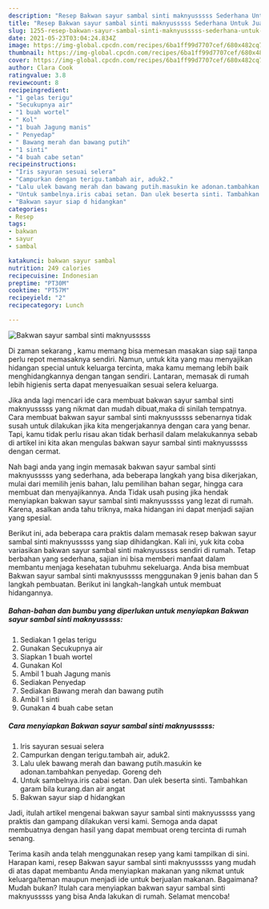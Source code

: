 ```yaml
---
description: "Resep Bakwan sayur sambal sinti maknyusssss Sederhana Untuk Jualan"
title: "Resep Bakwan sayur sambal sinti maknyusssss Sederhana Untuk Jualan"
slug: 1255-resep-bakwan-sayur-sambal-sinti-maknyusssss-sederhana-untuk-jualan
date: 2021-05-23T03:04:24.834Z
image: https://img-global.cpcdn.com/recipes/6ba1ff99d7707cef/680x482cq70/bakwan-sayur-sambal-sinti-maknyusssss-foto-resep-utama.jpg
thumbnail: https://img-global.cpcdn.com/recipes/6ba1ff99d7707cef/680x482cq70/bakwan-sayur-sambal-sinti-maknyusssss-foto-resep-utama.jpg
cover: https://img-global.cpcdn.com/recipes/6ba1ff99d7707cef/680x482cq70/bakwan-sayur-sambal-sinti-maknyusssss-foto-resep-utama.jpg
author: Clara Cook
ratingvalue: 3.8
reviewcount: 8
recipeingredient:
- "1 gelas terigu"
- "Secukupnya air"
- "1 buah wortel"
- " Kol"
- "1 buah Jagung manis"
- " Penyedap"
- " Bawang merah dan bawang putih"
- "1 sinti"
- "4 buah cabe setan"
recipeinstructions:
- "Iris sayuran sesuai selera"
- "Campurkan dengan terigu.tambah air, aduk2."
- "Lalu ulek bawang merah dan bawang putih.masukin ke adonan.tambahkan penyedap. Goreng deh"
- "Untuk sambelnya.iris cabai setan. Dan ulek beserta sinti. Tambahkan garam bila kurang.dan air angat"
- "Bakwan sayur siap d hidangkan"
categories:
- Resep
tags:
- bakwan
- sayur
- sambal

katakunci: bakwan sayur sambal 
nutrition: 249 calories
recipecuisine: Indonesian
preptime: "PT30M"
cooktime: "PT57M"
recipeyield: "2"
recipecategory: Lunch

---
```



![Bakwan sayur sambal sinti maknyusssss](https://img-global.cpcdn.com/recipes/6ba1ff99d7707cef/680x482cq70/bakwan-sayur-sambal-sinti-maknyusssss-foto-resep-utama.jpg)

Di zaman  sekarang , kamu memang bisa memesan masakan siap saji tanpa perlu repot memasaknya sendiri. Namun, untuk kita yang mau menyajikan hidangan special untuk keluarga tercinta, maka kamu memang lebih baik menghidangkannya dengan tangan sendiri. Lantaran, memasak di rumah lebih higienis serta dapat menyesuaikan sesuai selera keluarga.

Jika anda lagi mencari ide cara membuat bakwan sayur sambal sinti maknyusssss yang nikmat dan mudah dibuat,maka di sinilah tempatnya. Cara membuat bakwan sayur sambal sinti maknyusssss  sebenarnya tidak susah untuk dilakukan jika kita mengerjakannya dengan cara yang benar. Tapi, kamu tidak perlu risau akan tidak berhasil dalam melakukannya 
sebab di artikel ini kita akan mengulas bakwan sayur sambal sinti maknyusssss dengan cermat.  



Nah bagi anda yang ingin memasak bakwan sayur sambal sinti maknyusssss yang sederhana, ada beberapa langkah yang bisa dikerjakan, mulai dari memilih jenis bahan, lalu pemilihan bahan segar, hingga cara membuat dan menyajikannya. Anda Tidak usah pusing jika hendak menyiapkan bakwan sayur sambal sinti maknyusssss yang lezat di rumah. Karena, asalkan anda  tahu triknya, maka hidangan ini dapat menjadi sajian yang spesial.

Berikut ini, ada beberapa cara praktis  dalam memasak resep bakwan sayur sambal sinti maknyusssss yang siap dihidangkan. Kali ini, yuk kita coba variasikan bakwan sayur sambal sinti maknyusssss sendiri di rumah. Tetap berbahan yang sederhana, sajian ini bisa memberi manfaat dalam membantu menjaga kesehatan tubuhmu sekeluarga. Anda bisa membuat Bakwan sayur sambal sinti maknyusssss menggunakan 9 jenis bahan dan 5 langkah pembuatan. Berikut ini langkah-langkah untuk membuat hidangannya.

<!--inarticleads1-->

##### Bahan-bahan dan bumbu yang diperlukan untuk menyiapkan Bakwan sayur sambal sinti maknyusssss:

1. Sediakan 1 gelas terigu
1. Gunakan Secukupnya air
1. Siapkan 1 buah wortel
1. Gunakan  Kol
1. Ambil 1 buah Jagung manis
1. Sediakan  Penyedap
1. Sediakan  Bawang merah dan bawang putih
1. Ambil 1 sinti
1. Gunakan 4 buah cabe setan




<!--inarticleads2-->

##### Cara menyiapkan Bakwan sayur sambal sinti maknyusssss:

1. Iris sayuran sesuai selera
1. Campurkan dengan terigu.tambah air, aduk2.
1. Lalu ulek bawang merah dan bawang putih.masukin ke adonan.tambahkan penyedap. Goreng deh
1. Untuk sambelnya.iris cabai setan. Dan ulek beserta sinti. Tambahkan garam bila kurang.dan air angat
1. Bakwan sayur siap d hidangkan




Jadi, itulah artikel mengenai  bakwan sayur sambal sinti maknyusssss  yang praktis dan gampang dilakukan versi kami. Semoga anda dapat membuatnya dengan hasil yang dapat membuat oreng tercinta di rumah senang. 

Terima kasih anda telah menggunakan resep yang kami tampilkan di sini. Harapan kami, resep  Bakwan sayur sambal sinti maknyusssss yang mudah di atas dapat membantu Anda menyiapkan makanan yang nikmat untuk keluarga/teman maupun menjadi ide untuk berjualan makanan. Bagaimana? Mudah bukan? Itulah cara menyiapkan bakwan sayur sambal sinti maknyusssss yang bisa Anda lakukan di rumah. Selamat mencoba!

